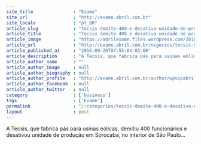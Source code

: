 ```yaml
---
site_title               : "Exame"
site_url                 : "http://exame.abril.com.br"
site_locale              : "pt_BR"
article_slug             : "tecsis-demite-400-e-desativa-unidade-de-producao-em-sorocaba"
article_title            : "Tecsis demite 400 e desativa unidade de produção em Sorocaba"
article_image            : "https://abrilexame.files.wordpress.com/2016/09/size_960_16_9_tecsis1.jpg?quality=70&strip=all&w=960"
article_url              : "http://exame.abril.com.br/negocios/tecsis-demite-400-e-desativa-unidade-de-producao-em-sorocaba/"
article_published_at     : "2016-09-20T07:55:04-03:00"
article_description      : "A Tecsis, que fabrica pás para usinas eólicas, demitiu 400 funcionários e desativou unidade de produção em Sorocaba, no interior de São Paulo..."
article_author_name      : ""
article_author_image     : null
article_author_biography : null
article_author_profile   : "http://exame.abril.com.br/author/wpvipabril/"
article_author_facebook  : null
article_author_twitter   : null
category                 : ['business']
tags                     : ['Exame']
permalink                : "/:categories/tecsis-demite-400-e-desativa-unidade-de-producao-em-sorocaba/"
layout                   : post
---
```


A Tecsis, que fabrica pás para usinas eólicas, demitiu 400 funcionários e desativou unidade de produção em Sorocaba, no interior de São Paulo...
